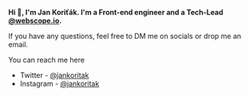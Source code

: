 **Hi 👋, I'm Jan Koriťák. I'm a Front-end engineer and a Tech-Lead [@webscope.io](https://github.com/webscopeio).**

If you have any questions, feel free to DM me on socials or drop me an email.

You can reach me here
- Twitter - [@jankoritak](https://twitter.com/jankoritak)
- Instagram - [@jankoritak](https://instagram.com/jankoritak)

